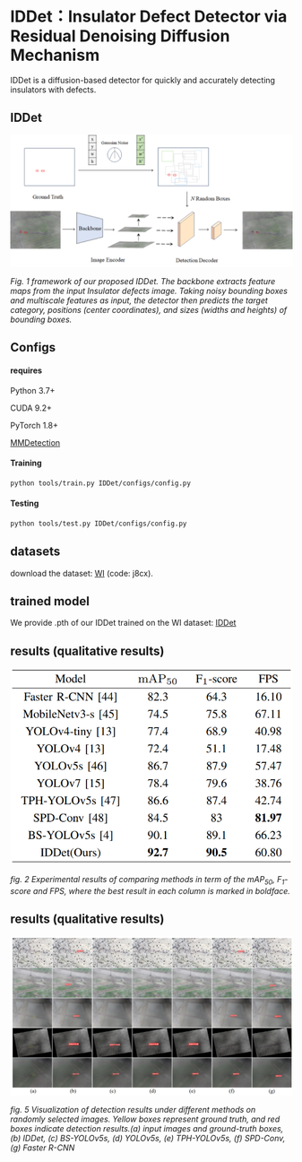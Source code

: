 # IDDet：Insulator Defect Detector via Residual Denoising Diffusion Mechanism

IDDet is a diffusion-based detector for quickly and accurately detecting insulators with defects.

## IDDet

![](./results/fig.2.png)

*Fig. 1 framework of our proposed IDDet. The backbone extracts feature maps from the input Insulator defects image. Taking noisy bounding boxes and multiscale features as input, the detector then predicts the target category, positions (center coordinates), and sizes (widths and heights) of bounding boxes.*

## Configs

#### requires

 Python 3.7+

 CUDA 9.2+

PyTorch 1.8+

[MMDetection](https://github.com/open-mmlab/mmdetection)

#### Training

```bash
python tools/train.py IDDet/configs/config.py
```

#### Testing

```bash
python tools/test.py IDDet/configs/config.py
```

## datasets

download the dataset: [WI](https://pan.baidu.com/s/1lgG6BX1Ac9b8_gAwSMOQ0g) (code: j8cx).

## trained model

We provide .pth of our IDDet trained on the WI dataset: [IDDet]()

## results (qualitative results)

<img title="" src="./results/Tab.2.png" alt="" data-align="inline">

*fig. 2 Experimental results of comparing methods in term of the mAP$_{50}$, F$_1$-score and FPS, where the best result in each column is marked in boldface.*

## results (qualitative results)

![](./results/fig.5.png)

*fig. 5 Visualization of detection results under different methods on randomly selected images. Yellow boxes represent ground truth, and red boxes indicate detection results.(a) input images and ground-truth boxes, (b) IDDet, (c) BS-YOLOv5s, (d) YOLOv5s, (e) TPH-YOLOv5s, (f) SPD-Conv, (g) Faster R-CNN*

